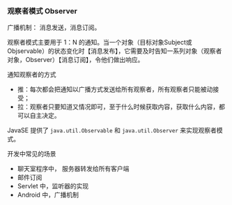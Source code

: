 ### 观察者模式 Observer

广播机制： 消息发送，消息订阅。

观察者模式主要用于 1：N 的通知。当一个对象（目标对象Subject或Objservable）的状态变化时【消息发布】，它需要及时告知一系列对象（观察者对象，Observer）【消息订阅】，令他们做出响应。

通知观察者的方式

- 推：每次都会把通知以广播方式发送给所有观察者，所有观察者只能被动接受；
- 拉：观察者只要知道又情况即可，至于什么时候获取内容，获取什么内容，都可以自主决定。

JavaSE 提供了 `java.util.Observable` 和 `java.util.Observer` 来实现观察者模式。

开发中常见的场景

- 聊天室程序中， 服务器转发给所有客户端
- 邮件订阅
- Servlet 中，监听器的实现
- Android 中，广播机制